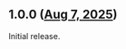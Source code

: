 ## 1.0.0 ([Aug 7, 2025](https://github.com/ramensoftware/windhawk-mods/blob/5a4f307b5cdc11476b5378306d074f44de6ff65f/mods/explorer-no-toolbars-bottom-gripper.wh.cpp))

Initial release.
